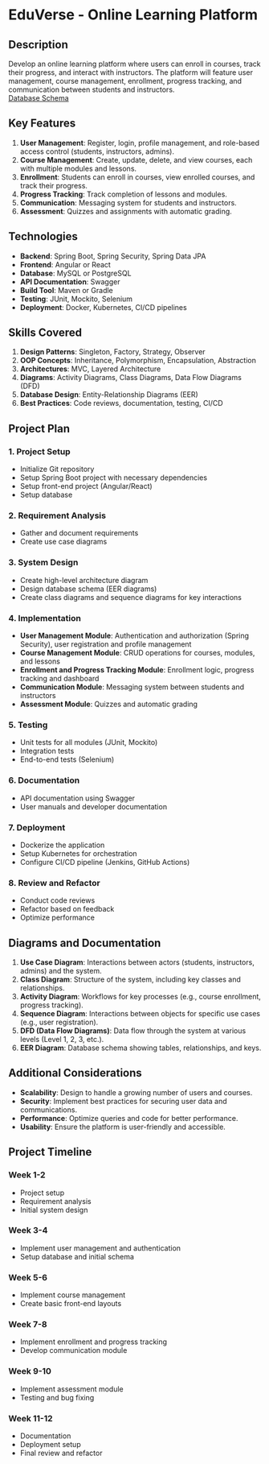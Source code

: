 # EduVerse - Online Learning Platform

## Description
Develop an online learning platform where users can enroll in courses, track their progress, and interact with instructors. The platform will feature user management, course management, enrollment, progress tracking, and communication between students and instructors.<br>
[Database Schema](https://github.com/rasikasrimal/OnlineLearningPlatform/blob/rasika/DB-Schema/readme.md#online-learning-platform-database-schema)

## Key Features
1. **User Management**: Register, login, profile management, and role-based access control (students, instructors, admins).
2. **Course Management**: Create, update, delete, and view courses, each with multiple modules and lessons.
3. **Enrollment**: Students can enroll in courses, view enrolled courses, and track their progress.
4. **Progress Tracking**: Track completion of lessons and modules.
5. **Communication**: Messaging system for students and instructors.
6. **Assessment**: Quizzes and assignments with automatic grading.

## Technologies
- **Backend**: Spring Boot, Spring Security, Spring Data JPA
- **Frontend**: Angular or React
- **Database**: MySQL or PostgreSQL
- **API Documentation**: Swagger
- **Build Tool**: Maven or Gradle
- **Testing**: JUnit, Mockito, Selenium
- **Deployment**: Docker, Kubernetes, CI/CD pipelines

## Skills Covered
1. **Design Patterns**: Singleton, Factory, Strategy, Observer
2. **OOP Concepts**: Inheritance, Polymorphism, Encapsulation, Abstraction
3. **Architectures**: MVC, Layered Architecture
4. **Diagrams**: Activity Diagrams, Class Diagrams, Data Flow Diagrams (DFD)
5. **Database Design**: Entity-Relationship Diagrams (EER)
6. **Best Practices**: Code reviews, documentation, testing, CI/CD

## Project Plan

### 1. Project Setup
- Initialize Git repository
- Setup Spring Boot project with necessary dependencies
- Setup front-end project (Angular/React)
- Setup database

### 2. Requirement Analysis
- Gather and document requirements
- Create use case diagrams

### 3. System Design
- Create high-level architecture diagram
- Design database schema (EER diagrams)
- Create class diagrams and sequence diagrams for key interactions

### 4. Implementation
- **User Management Module**: Authentication and authorization (Spring Security), user registration and profile management
- **Course Management Module**: CRUD operations for courses, modules, and lessons
- **Enrollment and Progress Tracking Module**: Enrollment logic, progress tracking and dashboard
- **Communication Module**: Messaging system between students and instructors
- **Assessment Module**: Quizzes and automatic grading

### 5. Testing
- Unit tests for all modules (JUnit, Mockito)
- Integration tests
- End-to-end tests (Selenium)

### 6. Documentation
- API documentation using Swagger
- User manuals and developer documentation

### 7. Deployment
- Dockerize the application
- Setup Kubernetes for orchestration
- Configure CI/CD pipeline (Jenkins, GitHub Actions)

### 8. Review and Refactor
- Conduct code reviews
- Refactor based on feedback
- Optimize performance

## Diagrams and Documentation
1. **Use Case Diagram**: Interactions between actors (students, instructors, admins) and the system.
2. **Class Diagram**: Structure of the system, including key classes and relationships.
3. **Activity Diagram**: Workflows for key processes (e.g., course enrollment, progress tracking).
4. **Sequence Diagram**: Interactions between objects for specific use cases (e.g., user registration).
5. **DFD (Data Flow Diagrams)**: Data flow through the system at various levels (Level 1, 2, 3, etc.).
6. **EER Diagram**: Database schema showing tables, relationships, and keys.

## Additional Considerations
- **Scalability**: Design to handle a growing number of users and courses.
- **Security**: Implement best practices for securing user data and communications.
- **Performance**: Optimize queries and code for better performance.
- **Usability**: Ensure the platform is user-friendly and accessible.

## Project Timeline
### Week 1-2
- Project setup
- Requirement analysis
- Initial system design

### Week 3-4
- Implement user management and authentication
- Setup database and initial schema

### Week 5-6
- Implement course management
- Create basic front-end layouts

### Week 7-8
- Implement enrollment and progress tracking
- Develop communication module

### Week 9-10
- Implement assessment module
- Testing and bug fixing

### Week 11-12
- Documentation
- Deployment setup
- Final review and refactor
